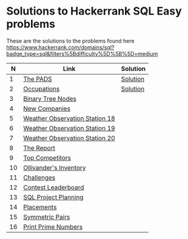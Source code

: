 # Solutions to Hackerrank SQL Easy problems
These are the solutions to the problems found here https://www.hackerrank.com/domains/sql?badge_type=sql&filters%5Bdifficulty%5D%5B%5D=medium

| N   | Link                                                                                                                     | Solution                                        |
| --- | ------------------------------------------------------------------------------------------------------------------------ | ----------------------------------------------- |
| 1   | [The PADS](https://www.hackerrank.com/challenges/the-pads?isFullScreen=true)                                             | [Solution](problems/sql_medium/the_pads.sql)    |
| 2   | [Occupations](https://www.hackerrank.com/challenges/occupations?isFullScreen=true)                                       | [Solution](problems/sql_medium/occupations.sql) | 
| 3   | [Binary Tree Nodes](https://www.hackerrank.com/challenges/binary-search-tree-1?isFullScreen=true)                        |                                                 |
| 4   | [New Companies](https://www.hackerrank.com/challenges/the-company?isFullScreen=true)                                     |                                                 |
| 5   | [Weather Observation Station 18](https://www.hackerrank.com/challenges/weather-observation-station-18?isFullScreen=true) |                                                 |
| 6   | [Weather Observation Station 19](https://www.hackerrank.com/challenges/weather-observation-station-19?isFullScreen=true) |                                                 |
| 7   | [Weather Observation Station 20](https://www.hackerrank.com/challenges/weather-observation-station-20?isFullScreen=true) |                                                 |
| 8   | [The Report](https://www.hackerrank.com/challenges/the-report?isFullScreen=true)                                         |                                                 |
| 9   | [Top Competitors](https://www.hackerrank.com/challenges/full-score?isFullScreen=true)                                    |                                                 |
| 10  | [Ollivander's Inventory](https://www.hackerrank.com/challenges/harry-potter-and-wands?isFullScreen=true)                 |                                                 |
| 11  | [Challenges](https://www.hackerrank.com/challenges/challenges?isFullScreen=true)                                         |                                                 |
| 12  | [Contest Leaderboard](https://www.hackerrank.com/challenges/contest-leaderboard?isFullScreen=true)                       |                                                 |
| 13  | [SQL Project Planning](https://www.hackerrank.com/challenges/sql-projects?isFullScreen=true)                             |                                                 |
| 14  | [Placements](https://www.hackerrank.com/challenges/placements?isFullScreen=true)                                         |                                                 |
| 15  | [Symmetric Pairs](https://www.hackerrank.com/challenges/symmetric-pairs?isFullScreen=true)                               |                                                 |
| 16  | [Print Prime Numbers](https://www.hackerrank.com/challenges/print-prime-numbers?isFullScreen=true)                       |                                                 |
